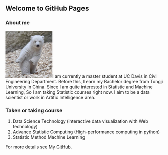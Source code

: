## Welcome to GitHub Pages


### About me
<img src="bear.jpg" alt="GitHub" title="GitHub,Social Coding" width="150" height="150" />I am currently a master student at UC Davis in Civl Engineering Department. Before this, I earn my Bachelor degree from Tongji University in China.
Since I am quite interested in Statistic and Machine Learning, So
I am taking Statistic courses right now. I aim to be a data scientist
or work in Artific Intelligence area.

### Taken or taking course

1. Data Science Technology (interactive data visualization with Web technology)
2. Advance Statistic Computing (High-performance computing in python)
3. Statistic Method Machine Learning


For more details see [My GitHub](https://github.com/wzxiong).
